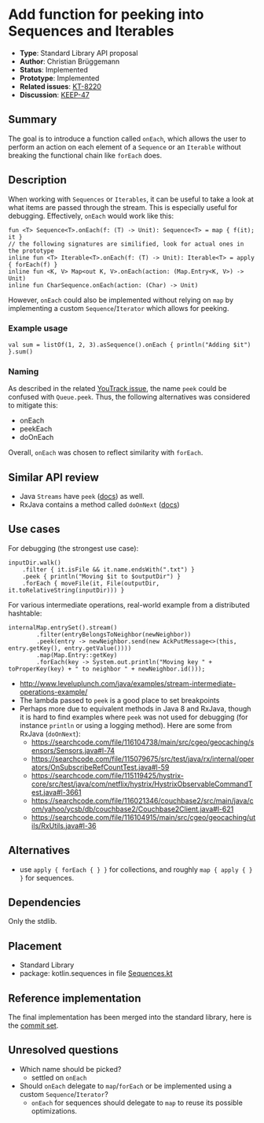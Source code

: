 # Add function for peeking into Sequences and Iterables

* **Type**: Standard Library API proposal
* **Author**: Christian Brüggemann
* **Status**: Implemented
* **Prototype**: Implemented
* **Related issues**: [KT-8220](https://youtrack.jetbrains.com/issue/KT-8220)
* **Discussion**: [KEEP-47](https://github.com/Kotlin/KEEP/issues/47)


## Summary

The goal is to introduce a function called `onEach`, which allows the user to perform an action on each element of a `Sequence` or an `Iterable` without breaking the functional chain like `forEach` does.

## Description

When working with `Sequences` or `Iterables`, it can be useful to take a look at what items are passed through the stream. This is especially useful for debugging. Effectively, `onEach` would work like this:

```
fun <T> Sequence<T>.onEach(f: (T) -> Unit): Sequence<T> = map { f(it); it }
// the following signatures are similified, look for actual ones in the prototype
inline fun <T> Iterable<T>.onEach(f: (T) -> Unit): Iterable<T> = apply { forEach(f) }
inline fun <K, V> Map<out K, V>.onEach(action: (Map.Entry<K, V>) -> Unit)
inline fun CharSequence.onEach(action: (Char) -> Unit)
```

However, `onEach` could also be implemented without relying on `map` by implementing a custom `Sequence`/`Iterator` which allows for peeking.

### Example usage

```
val sum = listOf(1, 2, 3).asSequence().onEach { println("Adding $it") }.sum()
```

### Naming

As described in the related [YouTrack issue](https://youtrack.jetbrains.com/issue/KT-8220#tab=Comments), the name `peek` could be confused with `Queue.peek`. Thus, the following alternatives was considered to mitigate this:

* onEach
* peekEach
* doOnEach

Overall, `onEach` was chosen to reflect similarity with `forEach`.

## Similar API review

* Java `Streams` have `peek` ([docs](https://docs.oracle.com/javase/8/docs/api/java/util/stream/Stream.html#peek-java.util.function.Consumer-)) as well.
* RxJava contains a method called `doOnNext` ([docs](http://reactivex.io/documentation/operators/do.html))

## Use cases
For debugging (the strongest use case):
```
inputDir.walk()
    .filter { it.isFile && it.name.endsWith(".txt") }
    .peek { println("Moving $it to $outputDir") }
    .forEach { moveFile(it, File(outputDir, it.toRelativeString(inputDir))) }
```
For various intermediate operations, real-world example from a distributed hashtable:
```
internalMap.entrySet().stream()
		.filter(entryBelongsToNeighbor(newNeighbor))
		.peek(entry -> newNeighbor.send(new AckPutMessage<>(this, entry.getKey(), entry.getValue())))
		.map(Map.Entry::getKey)
		.forEach(key -> System.out.println("Moving key " + toProperKey(key) + " to neighbor " + newNeighbor.id()));
```

* http://www.leveluplunch.com/java/examples/stream-intermediate-operations-example/
* The lambda passed to `peek` is a good place to set breakpoints
* Perhaps more due to equivalent methods in Java 8 and RxJava, though it is hard to find examples where `peek` was not used for debugging (for instance `println` or using a logging method). Here are some from RxJava (`doOnNext`):
  * https://searchcode.com/file/116104738/main/src/cgeo/geocaching/sensors/Sensors.java#l-74
  * https://searchcode.com/file/115079675/src/test/java/rx/internal/operators/OnSubscribeRefCountTest.java#l-59
  * https://searchcode.com/file/115119425/hystrix-core/src/test/java/com/netflix/hystrix/HystrixObservableCommandTest.java#l-3661
  * https://searchcode.com/file/116021346/couchbase2/src/main/java/com/yahoo/ycsb/db/couchbase2/Couchbase2Client.java#l-621
  * https://searchcode.com/file/116104915/main/src/cgeo/geocaching/utils/RxUtils.java#l-36

## Alternatives

- use `apply { forEach { } }` for collections, and roughly `map { apply { } }` for sequences.

## Dependencies

Only the stdlib.

## Placement

* Standard Library
* package: kotlin.sequences in file [Sequences.kt](https://github.com/JetBrains/kotlin/blob/master/libraries/stdlib/src/kotlin/collections/Sequences.kt)

## Reference implementation

The final implementation has been merged into the standard library, here is the [commit set](https://github.com/JetBrains/kotlin/compare/dc57d69~2...dc57d69).

## Unresolved questions

* Which name should be picked?
    - settled on `onEach`
* Should `onEach` delegate to `map`/`forEach` or be implemented using a custom `Sequence`/`Iterator`?
    - `onEach` for sequences should delegate to `map` to reuse its possible optimizations.
